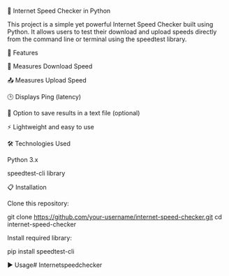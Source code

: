 🚀 Internet Speed Checker in Python

This project is a simple yet powerful Internet Speed Checker built using Python. It allows users to test their download and upload speeds directly from the command line or terminal using the speedtest library.

🧠 Features

📶 Measures Download Speed

📤 Measures Upload Speed

🕒 Displays Ping (latency)

💾 Option to save results in a text file (optional)

⚡ Lightweight and easy to use

🛠️ Technologies Used

Python 3.x

speedtest-cli library

📋 Installation

Clone this repository:

git clone https://github.com/your-username/internet-speed-checker.git
cd internet-speed-checker


Install required library:

pip install speedtest-cli

▶️ Usage# Internetspeedchecker
